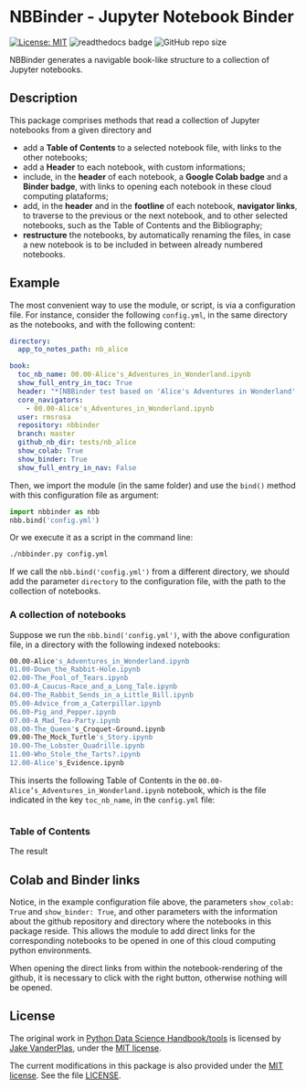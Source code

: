 # NBBinder - Jupyter Notebook Binder

[![License: MIT](https://img.shields.io/badge/License-MIT-yellow.svg)](https://opensource.org/licenses/MIT) ![readthedocs badge](https://readthedocs.org/projects/nbbinder/badge/) ![GitHub repo size](https://img.shields.io/github/repo-size/rmsrosa/nbbinder)

NBBinder generates a navigable book-like structure to a collection of Jupyter notebooks.

## Description

This package comprises methods that read a collection of Jupyter notebooks from a given directory and

- add a **Table of Contents** to a selected notebook file, with links to the other notebooks;
- add a **Header** to each notebook, with custom informations;
- include, in the **header** of each notebook, a **Google Colab badge** and a **Binder badge**, with links to opening each notebook in these cloud computing plataforms;
- add, in the **header** and in the **footline** of each notebook, **navigator links**, to traverse  to the previous or the next notebook, and to other selected notebooks, such as the Table of Contents and the Bibliography;
- **restructure** the notebooks, by automatically renaming the files, in case a new notebook is to be included in between already numbered notebooks.

## Example

The most convenient way to use the module, or script, is via a configuration file. For instance, consider the following `config.yml`, in the same directory as the notebooks, and with the following content:

```yaml
directory:
  app_to_notes_path: nb_alice

book:
  toc_nb_name: 00.00-Alice's_Adventures_in_Wonderland.ipynb
  show_full_entry_in_toc: True
  header: "*[NBBinder test based on 'Alice's Adventures in Wonderland' chapter names](https://github.com/rmsrosa/nbbinder)*"
  core_navigators: 
    - 00.00-Alice's_Adventures_in_Wonderland.ipynb
  user: rmsrosa
  repository: nbbinder
  branch: master
  github_nb_dir: tests/nb_alice
  show_colab: True
  show_binder: True
  show_full_entry_in_nav: False
```

Then, we import the module (in the same folder) and use the `bind()` method with this configuration file as argument:

```python
import nbbinder as nbb
nbb.bind('config.yml')
```

Or we execute it as a script in the command line:

```bash
./nbbinder.py config.yml
```

If we call the `nbb.bind('config.yml')` from a different directory, we should add the parameter `directory` to the configuration file, with the path to the collection of notebooks.

### A collection of notebooks

Suppose we run the `nbb.bind('config.yml')`, with the above configuration file, in a directory with the following indexed notebooks:

```bash
00.00-Alice's_Adventures_in_Wonderland.ipynb
01.00-Down_the_Rabbit-Hole.ipynb
02.00-The_Pool_of_Tears.ipynb
03.00-A_Caucus-Race_and_a_Long_Tale.ipynb
04.00-The_Rabbit_Sends_in_a_Little_Bill.ipynb
05.00-Advice_from_a_Caterpillar.ipynb
06.00-Pig_and_Pepper.ipynb
07.00-A_Mad_Tea-Party.ipynb
08.00-The_Queen's_Croquet-Ground.ipynb
09.00-The_Mock_Turtle's_Story.ipynb
10.00-The_Lobster_Quadrille.ipynb
11.00-Who_Stole_the_Tarts?.ipynb
12.00-Alice's_Evidence.ipynb
```

This inserts the following Table of Contents in the `00.00-Alice’s_Adventures_in_Wonderland.ipynb` notebook, which is the file indicated in the key `toc_nb_name`, in the `config.yml` file:

```markdown

```

### Table of Contents

The result

## Colab and Binder links

Notice, in the example configuration file above, the parameters `show_colab: True` and `show_binder: True`, and other parameters with the information about the github repository and directory where the notebooks in this package reside. This allows the module to add direct links for the corresponding notebooks to be opened in one of this cloud computing python environments.

When opening the direct links from within the notebook-rendering of the github, it is necessary to click with the right button, otherwise nothing will be opened.

## License

The original work in [Python Data Science Handbook/tools](https://github.com/jakevdp/PythonDataScienceHandbook/tree/master/tools) is licensed by [Jake VanderPlas](http://vanderplas.com/), under the [MIT license](https://opensource.org/licenses/MIT).

The current modifications in this package is also provided under the [MIT license](https://opensource.org/licenses/MIT). See the file [LICENSE](LICENSE).
